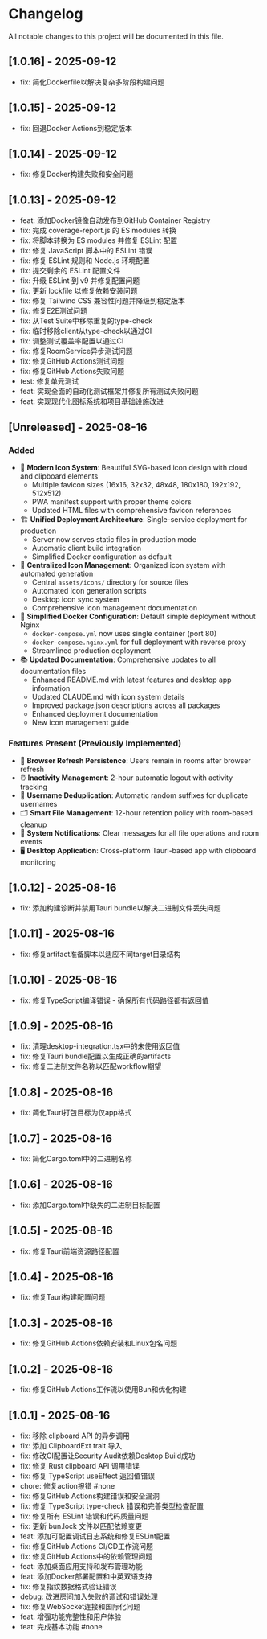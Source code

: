# Changelog

All notable changes to this project will be documented in this file.

## [1.0.16] - 2025-09-12

- fix: 简化Dockerfile以解决复杂多阶段构建问题


## [1.0.15] - 2025-09-12

- fix: 回退Docker Actions到稳定版本


## [1.0.14] - 2025-09-12

- fix: 修复Docker构建失败和安全问题


## [1.0.13] - 2025-09-12

- feat: 添加Docker镜像自动发布到GitHub Container Registry
- fix: 完成 coverage-report.js 的 ES modules 转换
- fix: 将脚本转换为 ES modules 并修复 ESLint 配置
- fix: 修复 JavaScript 脚本中的 ESLint 错误
- fix: 修复 ESLint 规则和 Node.js 环境配置
- fix: 提交剩余的 ESLint 配置文件
- fix: 升级 ESLint 到 v9 并修复配置问题
- fix: 更新 lockfile 以修复依赖安装问题
- fix: 修复 Tailwind CSS 兼容性问题并降级到稳定版本
- fix: 修复E2E测试问题
- fix: 从Test Suite中移除重复的type-check
- fix: 临时移除client从type-check以通过CI
- fix: 调整测试覆盖率配置以通过CI
- fix: 修复RoomService异步测试问题
- fix: 修复GitHub Actions测试问题
- fix: 修复GitHub Actions失败问题
- test: 修复单元测试
- feat: 实现全面的自动化测试框架并修复所有测试失败问题
- feat: 实现现代化图标系统和项目基础设施改进


## [Unreleased] - 2025-08-16

### Added
- 🎨 **Modern Icon System**: Beautiful SVG-based icon design with cloud and clipboard elements
  - Multiple favicon sizes (16x16, 32x32, 48x48, 180x180, 192x192, 512x512)
  - PWA manifest support with proper theme colors
  - Updated HTML files with comprehensive favicon references
- 🏗️ **Unified Deployment Architecture**: Single-service deployment for production
  - Server now serves static files in production mode
  - Automatic client build integration
  - Simplified Docker configuration as default
- 📂 **Centralized Icon Management**: Organized icon system with automated generation
  - Central `assets/icons/` directory for source files
  - Automated icon generation scripts
  - Desktop icon sync system
  - Comprehensive icon management documentation
- 🐳 **Simplified Docker Configuration**: Default simple deployment without Nginx
  - `docker-compose.yml` now uses single container (port 80)
  - `docker-compose.nginx.yml` for full deployment with reverse proxy
  - Streamlined production deployment
- 📚 **Updated Documentation**: Comprehensive updates to all documentation files
  - Enhanced README.md with latest features and desktop app information
  - Updated CLAUDE.md with icon system details
  - Improved package.json descriptions across all packages
  - Enhanced deployment documentation
  - New icon management guide

### Features Present (Previously Implemented)
- 🔄 **Browser Refresh Persistence**: Users remain in rooms after browser refresh
- ⏰ **Inactivity Management**: 2-hour automatic logout with activity tracking
- 👤 **Username Deduplication**: Automatic random suffixes for duplicate usernames
- 🗂️ **Smart File Management**: 12-hour retention policy with room-based cleanup
- 🔔 **System Notifications**: Clear messages for all file operations and room events
- 🖥️ **Desktop Application**: Cross-platform Tauri-based app with clipboard monitoring

## [1.0.12] - 2025-08-16

- fix: 添加构建诊断并禁用Tauri bundle以解决二进制文件丢失问题


## [1.0.11] - 2025-08-16

- fix: 修复artifact准备脚本以适应不同target目录结构


## [1.0.10] - 2025-08-16

- fix: 修复TypeScript编译错误 - 确保所有代码路径都有返回值


## [1.0.9] - 2025-08-16

- fix: 清理desktop-integration.tsx中的未使用返回值
- fix: 修复Tauri bundle配置以生成正确的artifacts
- fix: 修复二进制文件名称以匹配workflow期望


## [1.0.8] - 2025-08-16

- fix: 简化Tauri打包目标为仅app格式


## [1.0.7] - 2025-08-16

- fix: 简化Cargo.toml中的二进制名称


## [1.0.6] - 2025-08-16

- fix: 添加Cargo.toml中缺失的二进制目标配置


## [1.0.5] - 2025-08-16

- fix: 修复Tauri前端资源路径配置


## [1.0.4] - 2025-08-16

- fix: 修复Tauri构建配置问题


## [1.0.3] - 2025-08-16

- fix: 修复GitHub Actions依赖安装和Linux包名问题


## [1.0.2] - 2025-08-16

- fix: 修复GitHub Actions工作流以使用Bun和优化构建


## [1.0.1] - 2025-08-16

- fix: 移除 clipboard API 的异步调用
- fix: 添加 ClipboardExt trait 导入
- fix: 修改CI配置让Security Audit依赖Desktop Build成功
- fix: 修复 Rust clipboard API 调用错误
- fix: 修复 TypeScript useEffect 返回值错误
- chore: 修复action报错 #none
- fix: 修复GitHub Actions构建错误和安全漏洞
- fix: 修复 TypeScript type-check 错误和完善类型检查配置
- fix: 修复所有 ESLint 错误和代码质量问题
- fix: 更新 bun.lock 文件以匹配依赖变更
- feat: 添加可配置调试日志系统和修复ESLint配置
- fix: 修复GitHub Actions CI/CD工作流问题
- fix: 修复GitHub Actions中的依赖管理问题
- feat: 添加桌面应用支持和发布管理功能
- feat: 添加Docker部署配置和中英双语支持
- fix: 修复指纹数据格式验证错误
- debug: 改进房间加入失败的调试和错误处理
- fix: 修复WebSocket连接和国际化问题
- feat: 增强功能完整性和用户体验
- feat: 完成基本功能 #none



